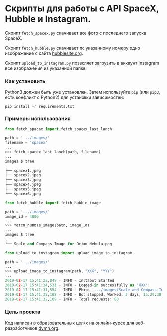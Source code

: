 # Скрипты для работы с API SpaceX, Hubble и Instagram.

Скрипт `fetch_spacex.py` скачивает все фото с последнего запуска SpaceX.

Скрипт `fetch_hubble.py` скачивает по указанному номеру одно изображение с сайта [hubblesite.org](http://hubblesite.org).

Скрипт `upload_to_instagram.py` позволяет загрузить в аккаунт Instagram все изображения из указанной папки.


### Как установить

Python3 должен быть уже установлен.
Затем используйте `pip` (или `pip3`, есть конфликт с Python2) для установки зависимостей:
```
pip install -r requirements.txt
```

### Примеры использования

```python
from fetch_spacex import fetch_spacex_last_lanch

path = '.../images/'
filename = 'spacex'
...
>>> fetch_spacex_last_lanch(path, filename)
...
images $ tree
.
├── spacex1.jpeg
├── spacex2.jpeg
├── spacex3.jpeg
├── spacex4.jpeg
├── spacex5.jpeg
└── spacex6.jpeg
```

```python
from fetch_hubble import fetch_hubble_image

path = '.../images/'
image_id = 4000
...
>>> fetch_hubble_image(path, image_id)
...
images $ tree
.
└── Scale and Compass Image for Orion Nebula.png
```

```python
from upload_to_instagram import upload_image_to_instagram

path = '.../images/'
...
>>> upload_image_to_instagram(path, "XXX", "YYY")
...
2019-02-17 15:41:22,849 - INFO - Instabot Started
2019-02-17 15:41:24,531 - INFO - Logged-in successfully as 'XXX'!
2019-02-17 15:41:31,554 - INFO - Photo '.../images/Scale and Compass Image for Orion Nebula.png' is uploaded.
2019-02-17 15:41:32,108 - INFO - Bot stopped. Worked: 3 days, 15:29:38.190158
2019-02-17 15:41:32,109 - INFO - Total requests: 80
```


### Цель проекта

Код написан в образовательных целях на онлайн-курсе для веб-разработчиков [dvmn.org](https://dvmn.org/).
